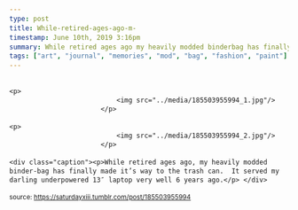 ```yaml
---
type: post
title: While-retired-ages-ago-m-
timestamp: June 10th, 2019 3:16pm
summary: While retired ages ago my heavily modded binderbag has finally made it’s way to the trash can  It served my darling underpowered 13″ laptop very wel
tags: ["art", "journal", "memories", "mod", "bag", "fashion", "paint"]
---
```


                
                
                
                                                                                       <p>
                               <img src="../media/185503955994_1.jpg"/>
                           </p>
                                                                                                                           <p>
                               <img src="../media/185503955994_2.jpg"/>
                           </p>
                                                                                                                      <div class="caption"><p>While retired ages ago, my heavily modded binder-bag has finally made it’s way to the trash can.  It served my darling underpowered 13″ laptop very well 6 years ago.</p> </div>
                                    
                
                
                
                
                                
<small>source: https://saturdayxiii.tumblr.com/post/185503955994</small>